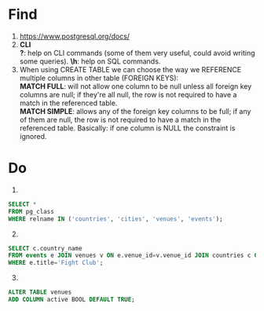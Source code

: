 # Find

1. https://www.postgresql.org/docs/
2. **CLI**  
	**\?**: help on CLI commands (some of them very useful, could avoid writing some queries).
	**\h**: help on SQL commands.
3. When using CREATE TABLE we can choose the way we REFERENCE multiple columns in other table (FOREIGN KEYS):  
	**MATCH FULL**: will not allow one column to be null unless all foreign key columns are null; if they're all null, the row is not required to have a match in the referenced table.  
	**MATCH SIMPLE**: allows any of the foreign key columns to be full; if any of them are null, the row is not required to have a match in the referenced table. Basically: if one column is NULL the constraint is ignored.  

# Do

1.
```sql
SELECT *
FROM pg_class
WHERE relname IN ('countries', 'cities', 'venues', 'events');
```
2.
```sql 
SELECT c.country_name
FROM events e JOIN venues v ON e.venue_id=v.venue_id JOIN countries c ON c.country_code=v.country_code
WHERE e.title='Fight Club';
```
3.
```sql
ALTER TABLE venues
ADD COLUMN active BOOL DEFAULT TRUE;
```
